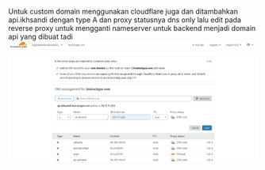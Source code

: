 Untuk custom domain menggunakan cloudflare juga dan ditambahkan api.ikhsandi dengan type A dan proxy statusnya dns only lalu edit pada reverse proxy untuk mengganti nameserver untuk backend menjadi domain api yang dibuat tadi
![1.5.png](https://github.com/GGenom3/DumbWaysDevOps/blob/main/TaskM2/Images/1.5.PNG)
